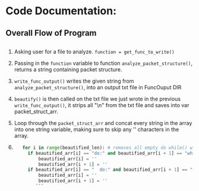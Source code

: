 <h1>Code Documentation:</h1>
 

## Overall Flow of Program <h2>
 1. Asking user for a file to analyze. ``function = get_func_to_write()``
 
 2. Passing in the ``function`` variable  to function ``analyze_packet_structure()``, returns a string containing packet structure.
 
 3. ``write_func_output()`` writes the given string from ``analyze_packet_structure()``, into an output txt file in FuncOuput DIR
 
 4. ``beautify()`` is then called on the txt file we just wrote in the previous ``write_func_output()``, it strips all "\n" from the txt file and saves into var packet_struct_arr.
 
 5. Loop through the ``packet_struct_arr`` and concat every string in the array into one string variable, making sure to skip any '' characters in the array.
 
 6. ```py
       for i in range(beautified_len): # removes all empty do while() with no decodes inside them
         if beautified_arr[i] == "do:" and beautified_arr[i + 1] == "while()":
             beautified_arr[i] = ''
             beautified_arr[i + 1] = ''
         if beautified_arr[i] == "  do:" and beautified_arr[i + 1] == "  while()":
             beautified_arr[i] = ''
             beautified_arr[i + 1] = ''
            ```
  
